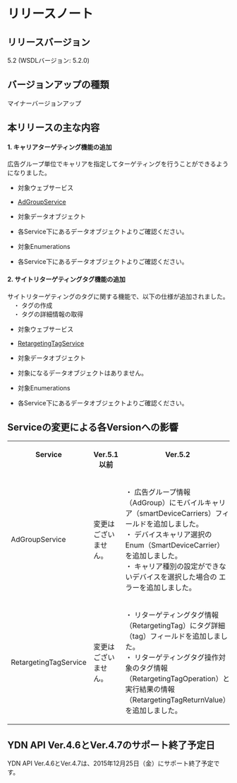 # リリースノート
## リリースバージョン　　
5.2 (WSDLバージョン: 5.2.0)

## バージョンアップの種類　　
マイナーバージョンアップ 

## 本リリースの主な内容
#### 1. キャリアターゲティング機能の追加 
広告グループ単位でキャリアを指定してターゲティングを行うことができるようになりました。<br>

* 対象ウェブサービス  
 * [AdGroupService](/docs/ja/api_reference/services/AdGroupService.md)

* 対象データオブジェクト  
 * 各Service下にあるデータオブジェクトよりご確認ください。
  
* 対象Enumerations  
 * 各Service下にあるデータオブジェクトよりご確認ください。
 
#### 2. サイトリターゲティングタグ機能の追加 
サイトリターゲティングのタグに関する機能で、以下の仕様が追加されました。<br>
　・ タグの作成<br>
　・ タグの詳細情報の取得<br>
 
* 対象ウェブサービス  
 * [RetargetingTagService](/docs/ja/api_reference/services/RetargetingTagService.md)
  
* 対象データオブジェクト  
 * 対象になるデータオブジェクトはありません。

* 対象Enumerations  
 * 各Service下にあるデータオブジェクトよりご確認ください。

## Serviceの変更による各Versionへの影響
<table class="standard">
  <tbody><tr>
    <th valign="top"><p>Service</p></th>
    <th valign="top"><p>Ver.5.1以前</p></th>
    <th valign="top"><p>Ver.5.2</p></th>
  </tr>
  <tr>
    <td><p>AdGroupService</p></td>
    <td><p>変更はございません。</p></td>
    <td><p>・ 広告グループ情報（AdGroup）にモバイルキャリア（smartDeviceCarriers）フィールドを追加しました。<br>
    ・ デバイスキャリア選択のEnum（SmartDeviceCarrier）を追加しました。<br>
    ・ キャリア種別の設定ができないデバイスを選択した場合の エラーを追加しました。</p></td>
  </tr>
  <tr>
    <td><p>RetargetingTagService</p></td>
    <td><p>変更はございません。<br></p></td>
    <td><p>・ リターゲティングタグ情報（RetargetingTag）にタグ詳細（tag）フィールドを追加しました。<br>
    ・ リターゲティングタグ操作対象のタグ情報（RetargetingTagOperation）と実行結果の情報（RetargetingTagReturnValue）を追加しました。</p></td>
  </tr></tbody>
</table>

## YDN API Ver.4.6とVer.4.7のサポート終了予定日
YDN API Ver.4.6とVer.4.7は、2015年12月25日（金）にサポート終了予定です。 
